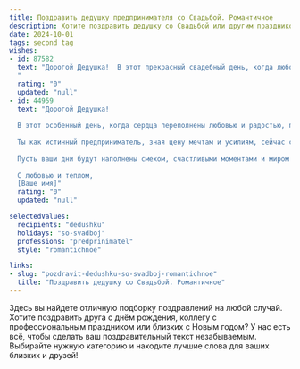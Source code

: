 ```yaml
---
title: Поздравить дедушку предпринимателя со Свадьбой. Романтичное
description: Хотите поздравить дедушку со Свадьбой или другим праздником? Наш ИИ создаст незабываемое поздравление, а вы обязательно выделитесь среди других.  
date: 2024-10-01
tags: second tag
wishes:
- id: 87582
  text: "Дорогой Дедушка!  В этот прекрасный свадебный день, когда любовь расцветает ярче всех цветов, примите наши самые сердечные поздравления!  Пусть ваша жизнь вместе будет полна нежности, взаимного уважения и безграничного счастья, как процветающий бизнес, который вы так успешно построили. Желаем вам долгих лет любви и семейного благополучия,  чтобы каждый день был наполнен радостью и теплом, согревая ваши сердца, как лучи заходящего солнца.  Счастья вам, дорогие!
  "
  rating: "0"
  updated: "null"
- id: 44959
  text: "Дорогой Дедушка!
  
  В этот особенный день, когда сердца переполнены любовью и радостью, позволь поздравить тебя с вашей свадьбой! Пусть каждый момент, проведённый вместе с любимой, будет окутан нежностью и заботой, словно теплый весенний ветер.
  
  Ты как истинный предприниматель, зная цену мечтам и усилиям, сейчас строишь самый важный в жизни проект — проект вашей совместной жизни. Пусть ваша любовь станет крепким основанием для новых начинаний и свершений, а каждый день будет приносить счастье и вдохновение.
  
  Пусть ваши дни будут наполнены смехом, счастливыми моментами и миром в душе. Верьте друг в друга, поддерживайте и заботьтесь, и тогда ваша история любви станет самой красивой из всех, что когда-либо были написаны.
  
  С любовью и теплом,
  [Ваше имя]"
  rating: "0"
  updated: "null"

selectedValues:
  recipients: "dedushku"
  holidays: "so-svadboj"
  professions: "predprinimatel"
  style: "romantichnoe"

links:
- slug: "pozdravit-dedushku-so-svadboj-romantichnoe"
  title: "Поздравить дедушку со Свадьбой. Романтичное"
---
```


Здесь вы найдете отличную подборку поздравлений на любой случай.
Хотите поздравить друга с днём рождения, коллегу с профессиональным праздником или близких с Новым годом? У нас есть всё, чтобы сделать ваш поздравительный текст незабываемым. Выбирайте нужную категорию и находите лучшие слова для ваших близких и друзей!
